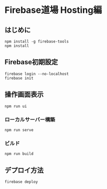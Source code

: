 # Firebase道場  Hosting編

## はじめに
```
npm install -g firebase-tools
npm install
```

## Firebase初期設定
```
firebase login --no-localhost
firebase init
```

## 操作画面表示
```
npm run ui
```

### ローカルサーバー構築
```
npm run serve
```

### ビルド
```
npm run build
```

## デプロイ方法
```
firebase deploy
```
